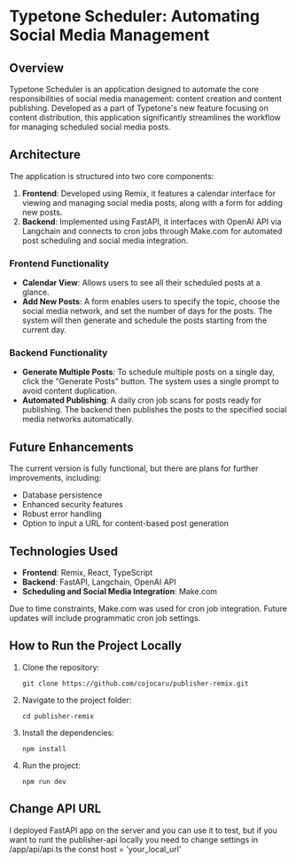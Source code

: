 
# Typetone Scheduler: Automating Social Media Management

## Overview

Typetone Scheduler is an application designed to automate the core responsibilities of social media management: content creation and content publishing. Developed as a part of Typetone's new feature focusing on content distribution, this application significantly streamlines the workflow for managing scheduled social media posts. 

## Architecture

The application is structured into two core components:

1. **Frontend**: Developed using Remix, it features a calendar interface for viewing and managing social media posts, along with a form for adding new posts.
2. **Backend**: Implemented using FastAPI, it interfaces with OpenAI API via Langchain and connects to cron jobs through Make.com for automated post scheduling and social media integration.

### Frontend Functionality

- **Calendar View**: Allows users to see all their scheduled posts at a glance.
- **Add New Posts**: A form enables users to specify the topic, choose the social media network, and set the number of days for the posts. The system will then generate and schedule the posts starting from the current day.

### Backend Functionality

- **Generate Multiple Posts**: To schedule multiple posts on a single day, click the "Generate Posts" button. The system uses a single prompt to avoid content duplication.
- **Automated Publishing**: A daily cron job scans for posts ready for publishing. The backend then publishes the posts to the specified social media networks automatically.

## Future Enhancements

The current version is fully functional, but there are plans for further improvements, including:

- Database persistence
- Enhanced security features
- Robust error handling
- Option to input a URL for content-based post generation

## Technologies Used

- **Frontend**: Remix, React, TypeScript
- **Backend**: FastAPI, Langchain, OpenAI API
- **Scheduling and Social Media Integration**: Make.com

Due to time constraints, Make.com was used for cron job integration. Future updates will include programmatic cron job settings.

## How to Run the Project Locally

1. Clone the repository:
   ```
   git clone https://github.com/cojocaru/publisher-remix.git
   ```

2. Navigate to the project folder:
   ```
   cd publisher-remix
   ```

3. Install the dependencies:
   ```
   npm install
   ```

4. Run the project:
   ```
   npm run dev
   ```

## Change API URL
I deployed FastAPI app on the server and you can use it to test, but if you want to runt the publisher-api locally you need to change settings in /app/api/api.ts the
const host = 'your_local_url'